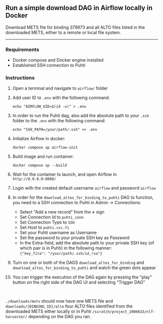 ## Run a simple download DAG in Airflow locally in Docker

Download METS file for binding 379973 and all ALTO files listed in the downloaded METS, either to a remote or local file system.

---

### Requirements

- Docker compose and Docker engine installed
- Established SSH connection to Puhti

### Instructions

1. Open a terminal and navigate to `airflow/` folder

2. Add user ID to `.env` with the following command:

    ```echo "AIRFLOW_UID=$(id -u)" > .env```

3. In order to run the Puhti dag, also add the absolute path to your `.ssh` folder to the `.env` with the following command:

    ```echo "SSH_PATH=/your/path/.ssh" >> .env```

4. Initialize Airflow in docker:

    ```docker compose up airflow-init```

5. Build image and run container:

    ```docker compose up --build```

6. Wait for the container to launch, and open Airflow in `http://0.0.0.0:8080/`

7. Login with the created default username `airflow` and password `airflow`

8. In order for the `download_altos_for_binding_to_puhti` DAG to function, you need to a SSH connection to Puhti in Admin -> Connections:

    - Select "Add a new record" from the **+** sign
    - Set Connection Id to `puhti_conn`
    - Set Connection Type to `SSH`
    - Set Host to `puhti.csc.fi`
    - Set your Puhti username as Username
    - Set the password to your private SSH key as Password
    - In the Extra-field, add the absolute path to your private SSH key (of which pair is in Puhti) in the following manner:   
        ```{"key_file": "/your/path/.ssh/id_rsa"}```


8. Turn on one or both of the DAGS `download_altos_for_binding` and `download_altos_for_binding_to_puhti` and watch the green dots appear

9. You can trigger the execution of the DAG again by pressing the "play" button on the right side of the DAG UI and selecting "Trigger DAG"

&nbsp;

`./downloads/mets` should now have one METS file and `downloads/[BINDING_ID]/alto` four ALTO files identified from the downloaded METS either locally or in Puhti `/scratch/project_2006633/nlf-harvester/` depending on the DAG you ran.
